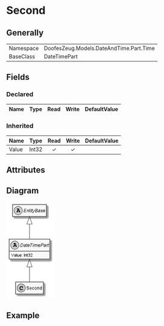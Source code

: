 ﻿# Second

## Generally

|||
|:-|:-|
|Namespace|DoofesZeug.Models.DateAndTime.Part.Time|
|BaseClass|DateTimePart|

## Fields

### Declared

|Name|Type|Read|Write|DefaultValue|
|:---|:---|:--:|:---:|:-----------|

### Inherited

|Name|Type|Read|Write|DefaultValue|
|:---|:---|:--:|:---:|:-----------|
|Value|Int32|&#x2713;|&#x2713;||

## Attributes

## Diagram

![Second.png](./Second.png "Second")

## Example


